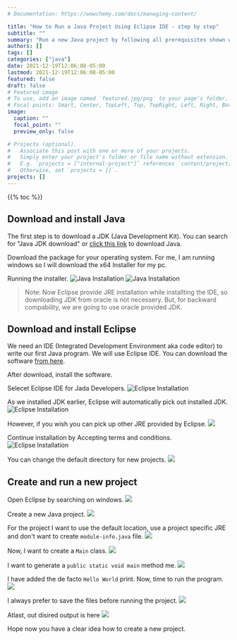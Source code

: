 ```yaml
---
# Documentation: https://wowchemy.com/docs/managing-content/

title: "How to Run a Java Project Using Eclipse IDE - step by step"
subtitle: ""
summary: "Run a new Java project by following all prerequisites shown with images"
authors: []
tags: []
categories: ["java"]
date: 2021-12-19T12:06:08-05:00
lastmod: 2021-12-19T12:06:08-05:00
featured: false
draft: false
# Featured image
# To use, add an image named `featured.jpg/png` to your page's folder.
# Focal points: Smart, Center, TopLeft, Top, TopRight, Left, Right, BottomLeft, Bottom, BottomRight.
image:
  caption: ""
  focal_point: ""
  preview_only: false

# Projects (optional).
#   Associate this post with one or more of your projects.
#   Simply enter your project's folder or file name without extension.
#   E.g. `projects = ["internal-project"]` references `content/project/deep-learning/index.md`.
#   Otherwise, set `projects = []`.
projects: []
---
```


{{% toc %}}

## Download and install Java

The first step is to download a JDK (Java Development Kit). You can search for "Java JDK download"
or [click this link](https://www.oracle.com/java/technologies/downloads/) to download Java.

Download the package for your operating system. For me, I am running windows so I will download the
x64 Installer for my pc.

Running the installer.
![Java Installation](installer-min.jpeg "Java Installation")
![Java Installation](installer2-min.jpeg "Java Installation")

> Note: Now Eclipse provide JRE installation while installting the IDE, so downloading JDK from oracle
> is not necessery. But, for backward compability, we are going to use oracle provided JDK.

## Download and install Eclipse

We need an IDE (Integrated Development Environment aka code editor) to write our first Java program.
We will use Eclipse IDE. You can download the software [from here](https://www.eclipse.org/downloads/).

After download, install the software.

Selecet Eclipse IDE for Jada Developers.
![Eclipse Installation](eclipse-installation-min.jpeg "Eclipse Installation")

As we installed JDK earlier, Eclipse will automatically pick out installed JDK.
![Eclipse Installation](eclipse-installation2-min.jpeg "Eclipse Installation")

However, if you wish you can pick up other JRE provided by Eclipse.
![](alternative-jvm-min.jpeg)

Continue installation by Accepting terms and conditions.
![Eclipse Installation](eclipse-installation3-min.jpeg "Eclipse Installation")

You can change the default directory for new projects.
![](workspace-min.jpeg)


## Create and run a new project
Open Eclipse by searching on windows.
![](open-min.jpeg)

Create a new Java project.
![](new-java-project-min.jpeg)

For the project I want to use the default location, use a project specific JRE and don't want
to create `module-info.java` file.
![](project-name-min.jpeg)

Now, I want to create a `Main` class.
![](new-class-min.jpeg)

I want to generate a `public static void main` method me.
![](main-class-min.jpeg)

I have added the de facto `Hello World` print. Now, time to run the program.
![](run-min.jpeg)

I always prefer to save the files before running the project.
![](save-min.jpeg)

Atlast, out disired output is here
![](output-min.jpeg)

Hope now you have a clear idea how to create a new project.

